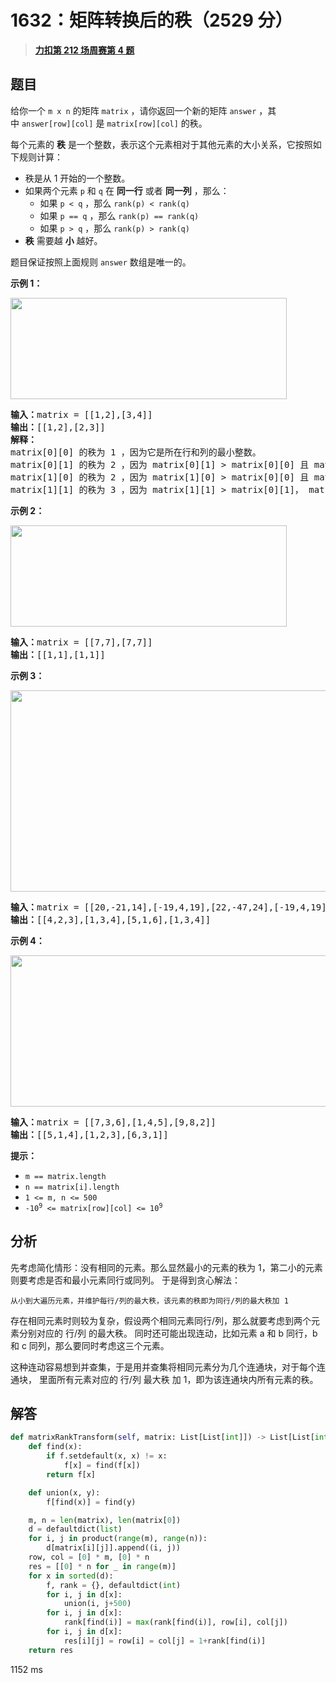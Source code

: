 # 1632：矩阵转换后的秩（2529 分）


> <u>**[力扣第 212 场周赛第 4 题](https://leetcode.cn/problems/rank-transform-of-a-matrix/)**</u>

## 题目

<p>给你一个 <code>m x n</code> 的矩阵 <code>matrix</code> ，请你返回一个新的矩阵<em> </em><code>answer</code> ，其中<em> </em><code>answer[row][col]</code> 是 <code>matrix[row][col]</code> 的秩。</p>

<p>每个元素的 <b>秩</b> 是一个整数，表示这个元素相对于其他元素的大小关系，它按照如下规则计算：</p>

<ul>
<li>秩是从 1 开始的一个整数。</li>
<li>如果两个元素 <code>p</code> 和 <code>q</code> 在 <strong>同一行</strong> 或者 <strong>同一列</strong> ，那么：
<ul>
<li>如果 <code>p < q</code> ，那么 <code>rank(p) < rank(q)</code></li>
<li>如果 <code>p == q</code> ，那么 <code>rank(p) == rank(q)</code></li>
<li>如果 <code>p > q</code> ，那么 <code>rank(p) > rank(q)</code></li>
</ul>
</li>
<li><b>秩</b> 需要越 <strong>小</strong> 越好。</li>
</ul>

<p>题目保证按照上面规则 <code>answer</code> 数组是唯一的。</p>



<p><strong>示例 1：</strong></p>
<img alt="" src="https://assets.leetcode-cn.com/aliyun-lc-upload/uploads/2020/10/25/rank1.jpg" style="width: 442px; height: 162px;" />
<pre>
<b>输入：</b>matrix = [[1,2],[3,4]]
<b>输出：</b>[[1,2],[2,3]]
<strong>解释：</strong>
matrix[0][0] 的秩为 1 ，因为它是所在行和列的最小整数。
matrix[0][1] 的秩为 2 ，因为 matrix[0][1] > matrix[0][0] 且 matrix[0][0] 的秩为 1 。
matrix[1][0] 的秩为 2 ，因为 matrix[1][0] > matrix[0][0] 且 matrix[0][0] 的秩为 1 。
matrix[1][1] 的秩为 3 ，因为 matrix[1][1] > matrix[0][1]， matrix[1][1] > matrix[1][0] 且 matrix[0][1] 和 matrix[1][0] 的秩都为 2 。
</pre>

<p><strong>示例 2：</strong></p>
<img alt="" src="https://assets.leetcode-cn.com/aliyun-lc-upload/uploads/2020/10/25/rank2.jpg" style="width: 442px; height: 162px;" />
<pre>
<b>输入：</b>matrix = [[7,7],[7,7]]
<b>输出：</b>[[1,1],[1,1]]
</pre>

<p><strong>示例 3：</strong></p>
<img alt="" src="https://assets.leetcode-cn.com/aliyun-lc-upload/uploads/2020/10/25/rank3.jpg" style="width: 601px; height: 322px;" />
<pre>
<b>输入：</b>matrix = [[20,-21,14],[-19,4,19],[22,-47,24],[-19,4,19]]
<b>输出：</b>[[4,2,3],[1,3,4],[5,1,6],[1,3,4]]
</pre>

<p><strong>示例 4：</strong></p>
<img alt="" src="https://assets.leetcode-cn.com/aliyun-lc-upload/uploads/2020/10/25/rank4.jpg" style="width: 601px; height: 242px;" />
<pre>
<b>输入：</b>matrix = [[7,3,6],[1,4,5],[9,8,2]]
<b>输出：</b>[[5,1,4],[1,2,3],[6,3,1]]
</pre>



<p><strong>提示：</strong></p>

<ul>
<li><code>m == matrix.length</code></li>
<li><code>n == matrix[i].length</code></li>
<li><code>1 <= m, n <= 500</code></li>
<li><code>-10<sup>9</sup> <= matrix[row][col] <= 10<sup>9</sup></code></li>
</ul>


## 分析

先考虑简化情形：没有相同的元素。那么显然最小的元素的秩为 1，第二小的元素则要考虑是否和最小元素同行或同列。
于是得到贪心解法：

    从小到大遍历元素，并维护每行/列的最大秩，该元素的秩即为同行/列的最大秩加 1

存在相同元素时则较为复杂，假设两个相同元素同行/列，那么就要考虑到两个元素分别对应的 行/列 的最大秩。
同时还可能出现连动，比如元素 a 和 b 同行，b 和 c 同列，那么要同时考虑这三个元素。

这种连动容易想到并查集，于是用并查集将相同元素分为几个连通块，对于每个连通块，
里面所有元素对应的 行/列 最大秩 加 1，即为该连通块内所有元素的秩。

## 解答


```python
def matrixRankTransform(self, matrix: List[List[int]]) -> List[List[int]]:
    def find(x):
        if f.setdefault(x, x) != x:
            f[x] = find(f[x])
        return f[x]

    def union(x, y):
        f[find(x)] = find(y)

    m, n = len(matrix), len(matrix[0])
    d = defaultdict(list)
    for i, j in product(range(m), range(n)):
        d[matrix[i][j]].append((i, j))
    row, col = [0] * m, [0] * n
    res = [[0] * n for _ in range(m)]
    for x in sorted(d):
        f, rank = {}, defaultdict(int)
        for i, j in d[x]:
            union(i, j+500)
        for i, j in d[x]:
            rank[find(i)] = max(rank[find(i)], row[i], col[j])
        for i, j in d[x]:
            res[i][j] = row[i] = col[j] = 1+rank[find(i)]
    return res
```
1152 ms


